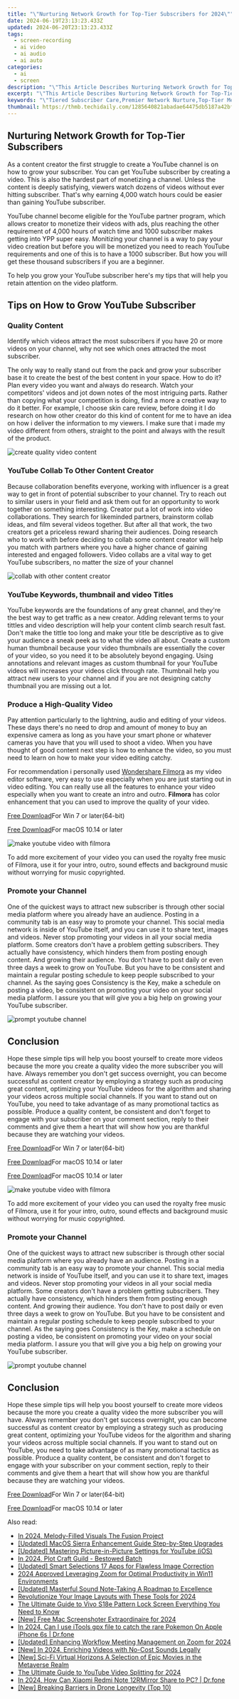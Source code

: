 ```yaml
---
title: "\"Nurturing Network Growth for Top-Tier Subscribers for 2024\""
date: 2024-06-19T23:13:23.433Z
updated: 2024-06-20T23:13:23.433Z
tags: 
  - screen-recording
  - ai video
  - ai audio
  - ai auto
categories: 
  - ai
  - screen
description: "\"This Article Describes Nurturing Network Growth for Top-Tier Subscribers for 2024\""
excerpt: "\"This Article Describes Nurturing Network Growth for Top-Tier Subscribers for 2024\""
keywords: "\"Tiered Subscriber Care,Premier Network Nurture,Top-Tier Membership Support,Elite User Engagement,Premium Growth Strategy,Exclusive Member Focus,Superior Subscriber Expansion\""
thumbnail: https://thmb.techidaily.com/1285640821abadae64475db5187a42bfa0d643a297eba82ebbb288218a3b2d87.jpg
---
```


## Nurturing Network Growth for Top-Tier Subscribers

As a content creator the first struggle to create a YouTube channel is on how to grow your subscriber. You can get YouTube subscriber by creating a video. This is also the hardest part of monetizing a channel. Unless the content is deeply satisfying, viewers watch dozens of videos without ever hitting subscriber. That's why earning 4,000 watch hours could be easier than gaining YouTube subscriber.

YouTube channel become eligible for the YouTube partner program, which allows creator to monetize their videos with ads, plus reaching the other requirement of 4,000 hours of watch time and 1000 subscriber makes getting into YPP super easy. Monitizing your channel is a way to pay your video creation but before you will be monetized you need to reach YouTube requirements and one of this is to have a 1000 subscriber. But how you will get these thousand subscribers if you are a beginner.

To help you grow your YouTube subscriber here's my tips that will help you retain attention on the video platform.

## Tips on How to Grow YouTube Subscriber

### Quality Content

Identify which videos attract the most subscribers if you have 20 or more videos on your channel, why not see which ones attracted the most subscriber.

The only way to really stand out from the pack and grow your subscriber base it to create the best of the best content in your space. How to do it? Plan every video you want and always do research. Watch your competitors' videos and jot down notes of the most intriguing parts. Rather than copying what your competition is doing, find a more a creative way to do it better. For example, I choose skin care review, before doing it I do research on how other creator do this kind of content for me to have an idea on how i deliver the information to my viewers. I make sure that i made my video different from others, straight to the point and always with the result of the product.

![create quality video content](https://images.wondershare.com/filmora/article-images/2022/07/create-quality-video-content.jpg)

### YouTube Collab To Other Content Creator

Because collaboration benefits everyone, working with influencer is a great way to get in front of potential subscriber to your channel. Try to reach out to similar users in your field and ask them out for an opportunity to work together on something interesting. Creator put a lot of work into video collaborations. They search for likeminded partners, brainstorm collab ideas, and film several videos together. But after all that work, the two creators get a priceless reward sharing their audiences. Doing research who to work with before deciding to collab some content creator will help you match with partners where you have a higher chance of gaining interested and engaged followers. Video collabs are a vital way to get YouTube subscribers, no matter the size of your channel

![collab with other content creator](https://images.wondershare.com/filmora/article-images/2022/07/collab-with-other-content-creator.jpg)

### YouTube Keywords, thumbnail and video Titles

YouTube keywords are the foundations of any great channel, and they're the best way to get traffic as a new creator. Adding relevant terms to your tittles and video description will help your content climb search result fast. Don't make the tittle too long and make your title be descriptive as to give your audience a sneak peek as to what the video all about. Create a custom human thumbnail because your video thumbnails are essentially the cover of your video, so you need it to be absolutely beyond engaging. Using annotations and relevant images as custom thumbnail for your YouTube videos will increases your videos click through rate. Thumbnail help you attract new users to your channel and if you are not designing catchy thumbnail you are missing out a lot.

### Produce a High-Quality Video

Pay attention particularly to the lightning, audio and editing of your videos. These days there's no need to drop and amount of money to buy an expensive camera as long as you have your smart phone or whatever cameras you have that you will used to shoot a video. When you have thought of good content next step is how to enhance the video, so you must need to learn on how to make your video editing catchy.

For recommendation i personally used [Wondershare Filmora](https://tools.techidaily.com/wondershare/filmora/download/) as my video editor software, very easy to use especially when you are just starting out in video editing. You can really use all the features to enhance your video especially when you want to create an intro and outro. **Filmora** has color enhancement that you can used to improve the quality of your video.

[Free Download](https://tools.techidaily.com/wondershare/filmora/download/)For Win 7 or later(64-bit)

[Free Download](https://tools.techidaily.com/wondershare/filmora/download/)For macOS 10.14 or later

![make youtube video with filmora](https://images.wondershare.com/filmora/article-images/2022/07/make-youtube-video-with-filmora.jpg)

To add more excitement of your video you can used the royalty free music of Filmora, use it for your intro, outro, sound effects and background music without worrying for music copyrighted.

### Promote your Channel

One of the quickest ways to attract new subscriber is through other social media platform where you already have an audience. Posting in a community tab is an easy way to promote your channel. This social media network is inside of YouTube itself, and you can use it to share text, images and videos. Never stop promoting your videos in all your social media platform. Some creators don't have a problem getting subscribers. They actually have consistency, which hinders them from posting enough content. And growing their audience. You don't have to post daily or even three days a week to grow on YouTube. But you have to be consistent and maintain a regular posting schedule to keep people subscribed to your channel. As the saying goes Consistency is the Key, make a schedule on posting a video, be consistent on promoting your video on your social media platform. I assure you that will give you a big help on growing your YouTube subscriber.

![prompt youtube channel](https://images.wondershare.com/filmora/article-images/2022/07/prompt-youtube-channel.jpg)

## Conclusion

Hope these simple tips will help you boost yourself to create more videos because the more you create a quality video the more subscriber you will have. Always remember you don't get success overnight, you can become successful as content creator by employing a strategy such as producing great content, optimizing your YouTube videos for the algorithm and sharing your videos across multiple social channels. If you want to stand out on YouTube, you need to take advantage of as many promotional tactics as possible. Produce a quality content, be consistent and don't forget to engage with your subscriber on your comment section, reply to their comments and give them a heart that will show how you are thankful because they are watching your videos.

[Free Download](https://tools.techidaily.com/wondershare/filmora/download/)For Win 7 or later(64-bit)

[Free Download](https://tools.techidaily.com/wondershare/filmora/download/)For macOS 10.14 or later

[Free Download](https://tools.techidaily.com/wondershare/filmora/download/)For macOS 10.14 or later

![make youtube video with filmora](https://images.wondershare.com/filmora/article-images/2022/07/make-youtube-video-with-filmora.jpg)

To add more excitement of your video you can used the royalty free music of Filmora, use it for your intro, outro, sound effects and background music without worrying for music copyrighted.

### Promote your Channel

One of the quickest ways to attract new subscriber is through other social media platform where you already have an audience. Posting in a community tab is an easy way to promote your channel. This social media network is inside of YouTube itself, and you can use it to share text, images and videos. Never stop promoting your videos in all your social media platform. Some creators don't have a problem getting subscribers. They actually have consistency, which hinders them from posting enough content. And growing their audience. You don't have to post daily or even three days a week to grow on YouTube. But you have to be consistent and maintain a regular posting schedule to keep people subscribed to your channel. As the saying goes Consistency is the Key, make a schedule on posting a video, be consistent on promoting your video on your social media platform. I assure you that will give you a big help on growing your YouTube subscriber.

![prompt youtube channel](https://images.wondershare.com/filmora/article-images/2022/07/prompt-youtube-channel.jpg)

## Conclusion

Hope these simple tips will help you boost yourself to create more videos because the more you create a quality video the more subscriber you will have. Always remember you don't get success overnight, you can become successful as content creator by employing a strategy such as producing great content, optimizing your YouTube videos for the algorithm and sharing your videos across multiple social channels. If you want to stand out on YouTube, you need to take advantage of as many promotional tactics as possible. Produce a quality content, be consistent and don't forget to engage with your subscriber on your comment section, reply to their comments and give them a heart that will show how you are thankful because they are watching your videos.

[Free Download](https://tools.techidaily.com/wondershare/filmora/download/)For Win 7 or later(64-bit)

[Free Download](https://tools.techidaily.com/wondershare/filmora/download/)For macOS 10.14 or later

<ins class="adsbygoogle"
     style="display:block"
     data-ad-format="autorelaxed"
     data-ad-client="ca-pub-7571918770474297"
     data-ad-slot="1223367746"></ins>

<ins class="adsbygoogle"
     style="display:block"
     data-ad-format="autorelaxed"
     data-ad-client="ca-pub-7571918770474297"
     data-ad-slot="1223367746"></ins>



<ins class="adsbygoogle"
     style="display:block"
     data-ad-client="ca-pub-7571918770474297"
     data-ad-slot="8358498916"
     data-ad-format="auto"
     data-full-width-responsive="true"></ins>



<span class="atpl-alsoreadstyle">Also read:</span>
<div><ul>
<li><a href="https://extra-support.techidaily.com/in-2024-melody-filled-visuals-the-fusion-project/"><u>In 2024, Melody-Filled Visuals  The Fusion Project</u></a></li>
<li><a href="https://extra-support.techidaily.com/updated-macos-sierra-enhancement-guide-step-by-step-upgrades/"><u>[Updated] MacOS Sierra Enhancement Guide  Step-by-Step Upgrades</u></a></li>
<li><a href="https://extra-support.techidaily.com/updated-mastering-picture-in-picture-settings-for-youtube-ios/"><u>[Updated] Mastering Picture-in-Picture Settings for YouTube (iOS)</u></a></li>
<li><a href="https://extra-support.techidaily.com/in-2024-plot-craft-guild-bestowed-batch/"><u>In 2024, Plot Craft Guild - Bestowed Batch</u></a></li>
<li><a href="https://extra-support.techidaily.com/updated-smart-selections-17-apps-for-flawless-image-correction/"><u>[Updated] Smart Selections  17 Apps for Flawless Image Correction</u></a></li>
<li><a href="https://extra-support.techidaily.com/2024-approved-leveraging-zoom-for-optimal-productivity-in-win11-environments/"><u>2024 Approved  Leveraging Zoom for Optimal Productivity in Win11 Environments</u></a></li>
<li><a href="https://extra-support.techidaily.com/updated-masterful-sound-note-taking-a-roadmap-to-excellence/"><u>[Updated] Masterful Sound Note-Taking  A Roadmap to Excellence</u></a></li>
<li><a href="https://extra-support.techidaily.com/revolutionize-your-image-layouts-with-these-tools-for-2024/"><u>Revolutionize Your Image Layouts with These Tools for 2024</u></a></li>
<li><a href="https://unlock-android.techidaily.com/the-ultimate-guide-to-vivo-s18e-pattern-lock-screen-everything-you-need-to-know-by-drfone-android/"><u>The Ultimate Guide to Vivo S18e Pattern Lock Screen Everything You Need to Know</u></a></li>
<li><a href="https://screen-mirroring-recording.techidaily.com/new-free-mac-screenshoter-extraordinaire-for-2024/"><u>[New] Free Mac Screenshoter Extraordinaire for 2024</u></a></li>
<li><a href="https://ios-pokemon-go.techidaily.com/in-2024-can-i-use-itools-gpx-file-to-catch-the-rare-pokemon-on-apple-iphone-6s-drfone-by-drfone-virtual-ios/"><u>In 2024, Can I use iTools gpx file to catch the rare Pokemon On Apple iPhone 6s | Dr.fone</u></a></li>
<li><a href="https://screen-activity-recording.techidaily.com/updated-enhancing-workflow-meeting-management-on-zoom-for-2024/"><u>[Updated] Enhancing Workflow  Meeting Management on Zoom for 2024</u></a></li>
<li><a href="https://facebook-video-footage.techidaily.com/new-in-2024-enriching-videos-with-no-cost-sounds-legally/"><u>[New] In 2024, Enriching Videos with No-Cost Sounds Legally</u></a></li>
<li><a href="https://extra-approaches.techidaily.com/new-sci-fi-virtual-horizons-a-selection-of-epic-movies-in-the-metaverse-realm/"><u>[New] Sci-Fi Virtual Horizons  A Selection of Epic Movies in the Metaverse Realm</u></a></li>
<li><a href="https://facebook-video-footage.techidaily.com/the-ultimate-guide-to-youtube-video-splitting-for-2024/"><u>The Ultimate Guide to YouTube Video Splitting for 2024</u></a></li>
<li><a href="https://screen-mirror.techidaily.com/in-2024-how-can-xiaomi-redmi-note-12rmirror-share-to-pc-drfone-by-drfone-android/"><u>In 2024, How Can Xiaomi Redmi Note 12RMirror Share to PC? | Dr.fone</u></a></li>
<li><a href="https://extra-tips.techidaily.com/new-breaking-barriers-in-drone-longevity-top-10/"><u>[New] Breaking Barriers in Drone Longevity (Top 10)</u></a></li>
</ul></div>
